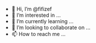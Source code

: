 - 👋 Hi, I’m @fifizef
- 👀 I’m interested in ...
- 🌱 I’m currently learning ...
- 💞️ I’m looking to collaborate on ...
- 📫 How to reach me ...

<!---
fifizef/fifizef is a ✨ special ✨ repository because its `README.md` (this file) appears on your GitHub profile.
You can click the Preview link to take a look at your changes.
--->

